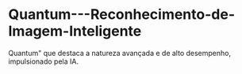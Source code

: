 # Quantum---Reconhecimento-de-Imagem-Inteligente
Quantum" que destaca a natureza avançada e de alto desempenho, impulsionado pela IA.
